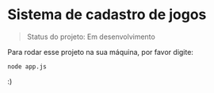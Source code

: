 # Sistema de cadastro de jogos

> Status do projeto: Em desenvolvimento

Para rodar esse projeto na sua máquina, por favor digite:


```
node app.js
``` 
:)